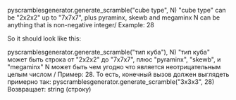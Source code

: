 pyscramblesgenerator.generate_scramble("cube type", N)
"cube type" can be "2x2x2" up to "7x7x7", plus pyraminx, skewb and megaminx
N can be anything that is non-negative integer/ Example: 28

So it should look like this: 

pyscramblesgenerator.generate_scramble("тип куба"), N)
"тип куба" может быть строка от "2х2х2" до "7х7х7", плюс "pyraminx", "skewb", и "megaminx"
N может быть чем угодно что является неотрицательным целым числом / Пример: 28.
То есть, конечный вызов должен выглядеть примерно так: 
pyscramblesgenerator.generate_scramble("3x3x3", 28)
Возвращает: string (строку)
